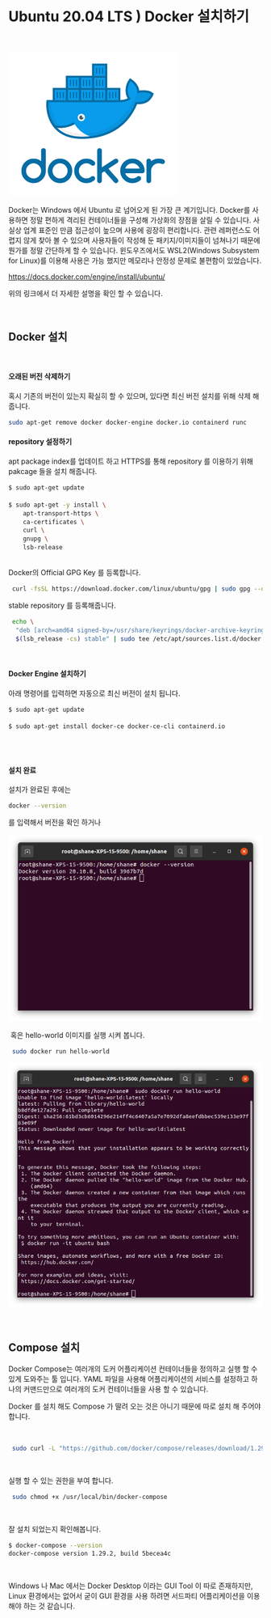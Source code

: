 # Ubuntu 20.04 LTS ) Docker 설치하기

​	

![Empowering App Development for Developers | Docker](https://raw.githubusercontent.com/Shane-Park/markdownBlog/master/OS/linux/ubuntu/docker.assets/docker_facebook_share.png)

Docker는 Windows 에서 Ubuntu 로 넘어오게 된 가장 큰 계기입니다. Docker를 사용하면 정말 편하게 격리된 컨테이너들을 구성해 가상화의 장점을 살릴 수 있습니다. 사실상 업계 표준인 만큼 접근성이 높으며 사용에 굉장히 편리합니다. 관련 레퍼런스도 어렵지 않게 찾아 볼 수 있으며 사용자들이 작성해 둔 패키지/이미지들이 넘쳐나기 때문에 뭔가를 정말 간단하게 할 수 있습니다. 윈도우즈에서도 WSL2(Windows Subsystem for Linux)를 이용해 사용은 가능 했지만 메모리나 안정성 문제로 불편함이 있었습니다.

https://docs.docker.com/engine/install/ubuntu/

위의 링크에서 더 자세한 설명을 확인 할 수 있습니다.	

​	

## Docker 설치

​	

#### 오래된 버전 삭제하기

혹시 기존의 버전이 있는지 확실히 할 수 있으며, 있다면 최신 버전 설치를 위해 삭제 해줍니다.

```bash
sudo apt-get remove docker docker-engine docker.io containerd runc
```

#### 	

#### repository 설정하기

apt package index를 업데이트 하고 HTTPS를 통해 repository 를 이용하기 위해 pakcage 들을 설치 해줍니다.

```bash
$ sudo apt-get update
 
$ sudo apt-get -y install \
    apt-transport-https \
    ca-certificates \
    curl \
    gnupg \
    lsb-release
    
```

Docker의 Official GPG Key 를 등록합니다.

```bash
 curl -fsSL https://download.docker.com/linux/ubuntu/gpg | sudo gpg --dearmor -o /usr/share/keyrings/docker-archive-keyring.gpg

```

stable repository 를 등록해줍니다.

```bash
 echo \
  "deb [arch=amd64 signed-by=/usr/share/keyrings/docker-archive-keyring.gpg] https://download.docker.com/linux/ubuntu \
  $(lsb_release -cs) stable" | sudo tee /etc/apt/sources.list.d/docker.list > /dev/null
```

​			

#### Docker Engine 설치하기

아래 명령어를 입력하면 자동으로 최신 버전이 설치 됩니다.

```bash
$ sudo apt-get update
 
$ sudo apt-get install docker-ce docker-ce-cli containerd.io
 
```

​	

#### 설치 완료

설치가 완료된 후에는 

```bash
docker --version
```

를 입력해서 버전을 확인 하거나

![image-20210919181521058](https://raw.githubusercontent.com/Shane-Park/markdownBlog/master/OS/linux/ubuntu/docker.assets/image-20210919181521058.png)

​	혹은 hello-world 이미지를 실행 시켜 봅니다.

```bash
 sudo docker run hello-world
```

![image-20210919181654082](https://raw.githubusercontent.com/Shane-Park/markdownBlog/master/OS/linux/ubuntu/docker.assets/image-20210919181654082.png)

​			

## Compose 설치

Docker Compose는 여러개의 도커 어플리케이션 컨테이너들을 정의하고 실행 할 수 있게 도와주는 툴 입니다. YAML 파일을 사용해 어플리케이션의 서비스를 설정하고 하나의 커맨드만으로 여러개의 도커 컨테이너들을 사용 할 수 있습니다.

Docker 를 설치 해도 Compose 가 딸려 오는 것은 아니기 때문에 따로 설치 해 주어야 합니다.

​	

```bash
 sudo curl -L "https://github.com/docker/compose/releases/download/1.29.2/docker-compose-$(uname -s)-$(uname -m)" -o /usr/local/bin/docker-compose

```

​	

실행 할 수 있는 권한을 부여 합니다.

```bash
 sudo chmod +x /usr/local/bin/docker-compose

```

​	

잘 설치 되었는지 확인해봅니다.

```bash
$ docker-compose --version
docker-compose version 1.29.2, build 5becea4c

```

​		

Windows 나 Mac 에서는 Docker Desktop 이라는 GUI Tool 이 따로 존재하지만, Linux 환경에서는 없어서 굳이 GUI 환경을 사용 하려면 서드파티 어플리케이션을 이용해야 하는 것 같습니다.

